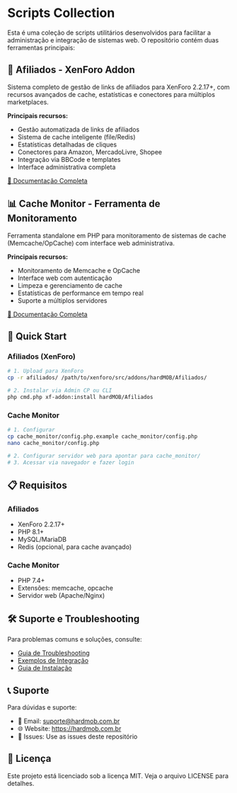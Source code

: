 # Scripts Collection

Esta é uma coleção de scripts utilitários desenvolvidos para facilitar a administração e integração de sistemas web. O repositório contém duas ferramentas principais:

## 🔗 Afiliados - XenForo Addon
Sistema completo de gestão de links de afiliados para XenForo 2.2.17+, com recursos avançados de cache, estatísticas e conectores para múltiplos marketplaces.

**Principais recursos:**
- Gestão automatizada de links de afiliados
- Sistema de cache inteligente (file/Redis)
- Estatísticas detalhadas de cliques
- Conectores para Amazon, MercadoLivre, Shopee
- Integração via BBCode e templates
- Interface administrativa completa

[📖 Documentação Completa](./afiliados/README.md)

## 📊 Cache Monitor - Ferramenta de Monitoramento
Ferramenta standalone em PHP para monitoramento de sistemas de cache (Memcache/OpCache) com interface web administrativa.

**Principais recursos:**
- Monitoramento de Memcache e OpCache
- Interface web com autenticação
- Limpeza e gerenciamento de cache
- Estatísticas de performance em tempo real
- Suporte a múltiplos servidores

[📖 Documentação Completa](./cache_monitor/README.md)

## 🚀 Quick Start

### Afiliados (XenForo)
```bash
# 1. Upload para XenForo
cp -r afiliados/ /path/to/xenforo/src/addons/hardMOB/Afiliados/

# 2. Instalar via Admin CP ou CLI
php cmd.php xf-addon:install hardMOB/Afiliados
```

### Cache Monitor
```bash
# 1. Configurar
cp cache_monitor/config.php.example cache_monitor/config.php
nano cache_monitor/config.php

# 2. Configurar servidor web para apontar para cache_monitor/
# 3. Acessar via navegador e fazer login
```

## 📋 Requisitos

### Afiliados
- XenForo 2.2.17+
- PHP 8.1+
- MySQL/MariaDB
- Redis (opcional, para cache avançado)

### Cache Monitor
- PHP 7.4+
- Extensões: memcache, opcache
- Servidor web (Apache/Nginx)

## 🛠️ Suporte e Troubleshooting

Para problemas comuns e soluções, consulte:
- [Guia de Troubleshooting](./TROUBLESHOOTING.md)
- [Exemplos de Integração](./EXAMPLES.md)
- [Guia de Instalação](./INSTALLATION.md)

## 📞 Suporte

Para dúvidas e suporte:
- 📧 Email: suporte@hardmob.com.br
- 🌐 Website: https://hardmob.com.br
- 📝 Issues: Use as issues deste repositório

## 📄 Licença

Este projeto está licenciado sob a licença MIT. Veja o arquivo LICENSE para detalhes.